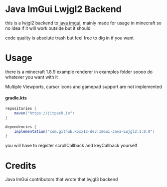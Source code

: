 # Java ImGui Lwjgl2 Backend
this is a lwjgl2 backend to [java imgui](https://github.com/SpaiR/imgui-java/), mainly made for usage in minecraft so no idea if it will work outside but it should </br>

code quailty is absolute trash but feel free to dig in if you want
# Usage
there is a minecraft 1.8.9 example renderer in examples folder soooo do whatever you want with it

Multiple Viewports, cursor icons and gamepad support are not implemented

#### gradle.kts

```gradle
repositories {
    maven("https://jitpack.io")
}

dependencies {
    implementation("com.github.koxx12-dev:ImGui-Java-Lwjgl2:1.0.0")
}
```

you will have to register scrollCallback and keyCallback yourself

# Credits
Java ImGui contributors that wrote that lwjgl3 backend

